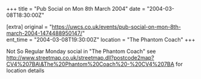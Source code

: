 +++
title = "Pub Social on Mon 8th March 2004"
date = "2004-03-08T18:30:00Z"

[extra]
original = "https://uwcs.co.uk/events/pub-social-on-mon-8th-march-2004-1474488950147/"    
ent_time = "2004-03-08T19:30:00Z"
location = "The Phantom Coach"
+++

Not So Regular Monday social in "The Phantom Coach" see http://www.streetmap.co.uk/streetmap.dll?postcode2map?CV4%207BA\&The%20Phantom%20Coach%20-%20CV4%207BA for location details


